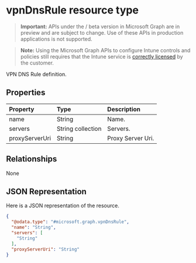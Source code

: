 ﻿# vpnDnsRule resource type

> **Important:** APIs under the / beta version in Microsoft Graph are in preview and are subject to change. Use of these APIs in production applications is not supported.

> **Note:** Using the Microsoft Graph APIs to configure Intune controls and policies still requires that the Intune service is [correctly licensed](https://go.microsoft.com/fwlink/?linkid=839381) by the customer.

VPN DNS Rule definition.
## Properties
|Property|Type|Description|
|:---|:---|:---|
|name|String|Name.|
|servers|String collection|Servers.|
|proxyServerUri|String|Proxy Server Uri.|

## Relationships
None
## JSON Representation
Here is a JSON representation of the resource.
<!-- {
  "blockType": "resource",
  "@odata.type": "microsoft.graph.vpnDnsRule"
}
-->
``` json
{
  "@odata.type": "#microsoft.graph.vpnDnsRule",
  "name": "String",
  "servers": [
    "String"
  ],
  "proxyServerUri": "String"
}
```











